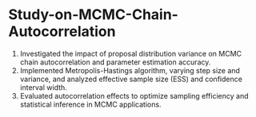 # Study-on-MCMC-Chain-Autocorrelation

1. Investigated the impact of proposal distribution variance on MCMC chain autocorrelation and parameter estimation accuracy.
2. Implemented Metropolis-Hastings algorithm, varying step size and variance, and analyzed effective sample size (ESS) and confidence interval width.
3. Evaluated autocorrelation effects to optimize sampling efficiency and statistical inference in MCMC applications.

